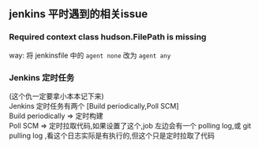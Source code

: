 ## jenkins 平时遇到的相关issue
### Required context class hudson.FilePath is missing
way:
  将  jenkinsfile 中的 ```agent none``` 改为  ```agent any```

### Jenkins 定时任务
(这个仇一定要拿小本本记下来)  
Jenkins 定时任务有两个 [Build periodically,Poll SCM]  
Build periodically => 定时构建  
Poll SCM => 定时拉取代码,如果设置了这个,job 左边会有一个 polling log,或 git pulling log ,看这个日志实际是有执行的,但这个只是定时拉取了代码
